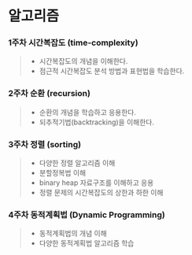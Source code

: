 # 알고리즘

### 1주차 시간복잡도 (time-complexity)

> - 시간복잡도의 개념을 이해한다.
> - 점근적 시간복잡도 분석 방법과 표현법을 학습한다.

### 2주차 순환 (recursion)

> - 순환의 개념을 학습하고 응용한다.
> - 되추적기법(backtracking)을 이해한다.

### 3주차 정렬 (sorting)

> - 다양한 정렬 알고리즘 이해
> - 분할정복법 이해
> - binary heap 자료구조를 이해하고 응용
> - 정렬 문제의 시간복잡도의 상한과 하한 이해

### 4주차 동적계획법 (Dynamic Programming)

> - 동적계획법의 개념 이해
> - 다양한 동적계획법 알고리즘 학습
